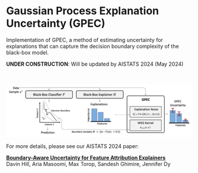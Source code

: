 # Gaussian Process Explanation Uncertainty (GPEC)

Implementation of GPEC, a method of estimating uncertainty for explanations that can capture the decision boundary complexity of the black-box model.

**UNDER CONSTRUCTION**: Will be updated by AISTATS 2024 (May 2024)

<br />

![Image](https://github.com/davinhill/GPEC/raw/main/Figures/fig1.jpg)

For more details, please see our AISTATS 2024 paper:

**[Boundary-Aware Uncertainty for Feature Attribution Explainers](https://arxiv.org/abs/2210.02419)**  
Davin Hill, Aria Masoomi, Max Torop, Sandesh Ghimire, Jennifer Dy  
